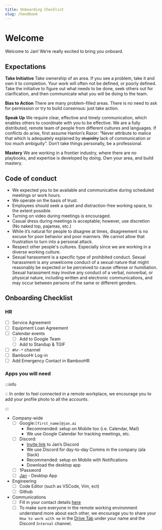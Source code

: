 ```yaml
---
title: Onboarding Checklist
slug: /handbook
---
```


# Welcome

Welcome to Jan! We’re really excited to bring you onboard.

## Expectations


**Take Initiative**  Take ownership of an area. If you see a problem, take it and own it to completion. Your work will often not be defined, or poorly defined. Take the initiative to figure out what needs to be done, seek others out for clarification, and then communicate what you will be doing to the team.

 **Bias to Action** There are many problem-filled areas. There is no need to ask for permission or try to build consensus: just take action.   
 
**Speak Up** We require clear, effective and timely communication, which enables others to coordinate with you to be effective.  We are a fully distributed, remote team of people from different cultures and languages. If conflicts do arise, first assume Hanlon’s Razor: “Never attribute to malice that which is adequately explained by ~~stupidity~~ lack of communication or too much ambiguity”. Don’t take things personally, be a professional. 

**Mastery** We are working in a frontier industry, where there are no playbooks, and expertise is developed by doing. Own your area, and build mastery.


## Code of conduct

-   We expected you to be available and communicative during scheduled meetings or work hours.
-   We operate on the basis of trust.
-   Employees should seek a quiet and distraction-free working space, to the extent possible.
-   Turning on video during meetings is encouraged.
-   Casual dress during meetings is acceptable; however, use discretion (No naked top, pajamas, etc.)
-   While it’s natural for people to disagree at times, disagreement is no excuse for poor behavior and poor manners. We cannot allow that frustration to turn into a personal attack.
-   Respect other people's cultures. Especially since we are working in a diverse working culture.
-   Sexual harassment is a specific type of prohibited conduct. Sexual harassment is any unwelcome conduct of a sexual nature that might reasonably be expected or be perceived to cause offense or humiliation. Sexual harassment may involve any conduct of a verbal, nonverbal, or physical nature, including written and electronic communications, and may occur between persons of the same or different genders.

## Onboarding Checklist

### HR

-   [ ] Service Agreement
-   [ ] Equipment Loan Agreement
-   [ ]  Calendar events
    -   [ ] Add to Google Team 
    -   [ ] Add to Standup & TGIF
-   [ ] `#hr-*` channel
-   [ ] BambooHr Log-in
-   [ ] Add Emergency Contact in BambooHR 

### Apps you will need

:::info

💡 In order to feel connected in a remote workplace, we encourage you to add your profile photo to all the accounts.

:::

-   Company-wide
    -   [ ] Google:`[first_name]@jan.ai`
        -   Recommended: setup on Mobile too (i.e. Calendar, Mail)
        -   We use Google Calendar for tracking meetings, etc. 
    -   [ ] Discord:
        -   [Invite link](https://discord.gg/sZb6qxfgyx) to Jan’s Discord
        -   We use Discord for day-to-day Comms in the company (ala Slack)
        -   Recommended: setup on Mobile with Notifications
        -   Download the desktop app
    -   [ ] 1Password
    -   [ ] [Jan](https://jan.ai/) - Desktop App
-   Engineering
    -   [ ] Code Editor (such as VSCode, Vim, ect)
    -   [ ] Github
-   Communications
    -   [ ] Fill in your contact details [here](https://docs.google.com/spreadsheets/d/1KAxya29_wb1bEESiFJeCrOec4pCG3uA2D4_VPgAn89U/edit#gid=0)
    -   [ ] To make sure everyone in the remote working environment understand more about each other, we encourage you to share your `How to work with me` in the [Drive Tab](https://docs.google.com/spreadsheets/d/1KAxya29_wb1bEESiFJeCrOec4pCG3uA2D4_VPgAn89U/edit#gid=0) under your name and the Discord `Internal` channel. 
